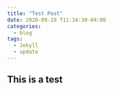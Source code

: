 ```yaml
---
title: "Test Post"
date: 2020-09-10 T11:34:30-04:00
categories:
  - blog
tags:
  - Jekyll
  - update
---
```


## This is a test